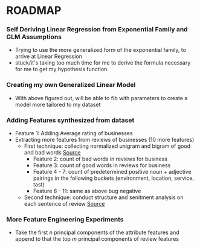 # ROADMAP
### Self Deriving Linear Regression from Exponential Family and GLM Assumptions
- Trying to use the more generalized form of the exponential family, to arrive at Linear Regression
- stuck/it's taking too much time for me to derive the formula necessary for me to get my hypothesis function 

### Creating my own Generalized Linear Model
- With above figured out, will be able to fib with parameters to create a model more tailored to my dataset

### Adding Features synthesized from dataset
- Feature 1: Adding Average rating of businesses
- Extracting more features from reviews of businesses (10 more features)
  - First technique: collecting normalized unigram and bigram of good and bad words [Source](https://ieeexplore.ieee.org/document/9213704)
    - Feature 2: count of bad words in reviews for business
    - Feature 3: count of good words in reviews for business
    - Feature 4 - 7: count of predetermined positive noun + adjective pairings in the following buckets (environment, location, service, tast)
    - Feature 8 - 11: same as above bug negative
  - Second technique: conduct structure and senitment analysis on each sentence of review [Source](https://people.cs.rutgers.edu/~amelie/papers/2009/WebDB2009.pdf)

### More Feature Engineering Experiments
- Take the first $n$ principal components of the attribute features and append to that the top $m$ principal components of review features


